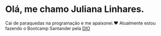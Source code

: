 # Olá, me chamo Juliana Linhares.

Cai de paraquedas na programação e me apaixonei.❤️
Atualmente estou fazendo o Bootcamp Santander pela [DIO](https://web.dio.me/home)
